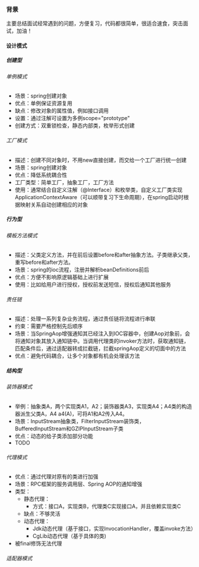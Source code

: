 ### 背景
主要总结面试经常遇到的问题，方便复习，代码都很简单，很适合速食，突击面试，加油！
#### 设计模式
##### 创建型
###### 单例模式
- 场景：spring创建对象
- 优点：单例保证资源复用
- 缺点：修改对象的属性值，例如接口调用
- 设置：通过注解可设置为多例scope="prototype"
- 创建方式：双重锁检查，静态内部类，枚举形式创建

###### 工厂模式
- 描述：创建不同对象时，不用new直接创建，而交给一个工厂进行统一创建
- 场景：spring创建对象
- 优点：降低系统耦合性
- 工厂类型：简单工厂，抽象工厂，工厂方法
- 使用：通常结合自定义注解（@Interface）和枚举类，自定义工厂类实现ApplicationContextAware（可以顺带复习下生命周期），在spring启动时根据映射关系自动创建相应的对象

##### 行为型
###### 模板方法模式
- 描述：父类定义方法，并在前后设置before和after抽象方法。子类继承父类，重写before和after方法。
- 场景：spring的ioc流程，注册并解析beanDefinitions前后
- 优点：方便不影响原逻辑基础上进行扩展
- 使用：比如给用户进行授权，授权前发送短信，授权后通知其他服务



###### 责任链

- 描述：处理一系列复杂业务流程，通过责任链将流程进行串联
- 约束：需要严格控制先后顺序
- 场景：当SpringAop增强通知其已经注入到IOC容器中，创建Aop对象前，会将通知对象其放入通知链中。当调用代理类的invoker方法时，获取通知链，匹配条件后，通过适配器转成拦截链，拦截springAop定义的切面中的方法
- 优点：避免代码耦合，让多个对象都有机会处理该方法

##### 结构型
###### 装饰器模式
- 举例：抽象类A，两个实现类A1，A2；装饰器类A3，实现类A4；A4类的构造器派生父类A，A4 a4(A)，可将A1和A2传入A4。
- 场景：InputStream抽象类，FilterInputStream装饰类，BufferedInputStream和GZIPInputStream子类
- 优点：动态的给子类添加部分功能
- TODO

###### 代理模式
- 优点：通过代理对原有的类进行加强
- 场景：RPC框架的服务调用层、Spring AOP的通知增强
- 类型：
  - 静态代理：
    - 方式：接口A，实现类B，代理类C实现接口A，并且依赖实现类C
  - 缺点：不够灵活
  - 动态代理：
    - Jdk动态代理（基于接口，实现InvocationHandler，覆盖invoke方法）
    - CgLib动态代理（基于具体的类)
- 被final修饰无法代理

###### 适配器模式

